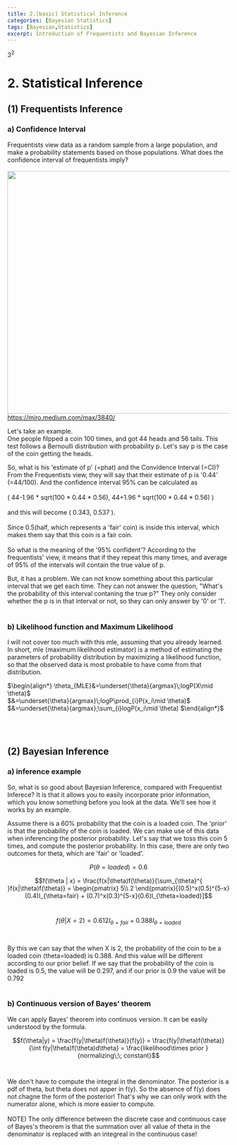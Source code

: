 ```yaml
---
title: 2.[basic] Statistical Inference
categories: [Bayesian Statistics]
tags: [Bayesian,Statistics]
excerpt: Introduction of Frequentists and Bayesian Inference
---
```

$3^2$
# 2. Statistical Inference

## (1) Frequentists Inference
### a) Confidence Interval
Frequentists view data as a random sample from a large population, and make a probability statements based on those populations.
What does the confidence interval of frequentists imply?
<br>
<br>
<img src="https://miro.medium.com/max/3840/1*qSCzTfliGMCcPfIQcGIAJw.jpeg" width="550" /> <br>
https://miro.medium.com/max/3840/


Let's take an example. <br>
One people filpped a coin 100 times, and got 44 heads and 56 tails. This test
follows a Bernoulli distribution with probability p. 
Let's say p is the case of the coin getting the heads.
<br>

So, what is his 'estimate of p' (=phat) and the Convidence Interval (=CI)? <br>
From the Frequentists view, they will say that their estimate of p is '0.44' (=44/100).
And the confidence interval 95% can be calculated as 
<br>
<br>
( 44-1.96 \* sqrt(100 \* 0.44 \* 0.56), 44+1.96 \* sqrt(100 \* 0.44 \* 0.56) ) 
<br>
<br>
and this will become ( 0.343, 0.537 ).
<br>
<br>
Since 0.5(half, which represents a 'fair' coin) is inside this interval, which makes them say
that this coin is a fair coin.
<br>
<br>
So what is the meaning of the '95% confident'?
According to the frequentists' view, it means that if they repeat this many times, and average of
95% of the intervals will contain the true value of p. 
<br>

But, it has a problem. We can not know something about
this particular interval that we get each time. They can not answer the question, "What's the probability of
this interval contaning the true p?" They only consider whether the p is in that interval or not, so they can only answer by '0' or '1'.
<br>
<br>

### b) Likelihood function and Maximum Likelihood
I will not cover too much with this mle, assuming that you already learned. <br>
In short, mle (maximum likelihood estimator) is a method of estimating the parameters of probability distribution 
by maximizing a likelihood function, so that the observed data is most probable to have come from that distribution.
<br>

$\begin{align*}
   \theta_{MLE}&=\underset{\theta}{argmax}\;logP(X\mid \theta)$  
$&=\underset{\theta}{argmax}\;logP\prod_{i}P(x_i\mid \theta)$  
$&=\underset{\theta}{argmax}\;\sum_{i}logP(x_i\mid \theta)
$\end{align*}$

<br>
<br>

## (2) Bayesian Inference

### a) inference example
So, what is so good about Bayesian Inference, compared with Frequentist Inferece? It is that it allows you to easily incorporate prior information, which you know something before you look at the data. We'll see how it works by an example.
<br>

Assume there is a 60% probability that the coin is a loaded coin. The 'prior' is that the probability of the coin is loaded. We can make use of this data when inferencing the posterior probability. Let's say that we toss this coin 5 times, and compute 
the posterior probability. In this case, there are only two outcomes for theta, which are 'fair' or 'loaded'.
<br>

$$P(\theta = loaded) = 0.6$$


$$f(\theta | x) = \frac{f(x|\theta)f(\theta)}{\sum_{\theta}^{ }f(x|\theta)f(\theta)} = \begin{pmatrix} 5\\ 2 \end{pmatrix}[(0.5)^x(0.5)^{5-x}(0.4)I_{\theta=fair} + (0.7)^x(0.3)^{5-x}(0.6)I_{\theta=loaded}]$$
<br>

$$f(\theta|X=2) = 0.612I_{\theta=fair} + 0.388I_{\theta=loaded}$$
<br>
<br>
By this we can say that the when X is 2, the probability of the coin to be a loaded coin (theta=loaded) is 0.388.
And this value will be different according to our prior belief. If we say that the probability of the coin is loaded is 0.5, the value will be 0.297, and if our prior is 0.9 the value will be 0.792
<br>
<br>
### b) Continuous version of Bayes' theorem
We can apply Bayes' theorem into continuos version. It can be easily understood by the formula.
<br>

$$f(\theta|y) = \frac{f(y|\theta)f(\theta)}{f(y)} = \frac{f(y|\theta)f(\theta)}{\int f(y|\theta)f(\theta)d\theta} = \frac{likelihood\times prior }{normalizing\;\; constant}$$
<br>
<br>
We don't have to compute the integral in the denominator. The posterior is a pdf of theta, but theta does not apper in f(y). So the absence of f(y) does not chagne the form of the posterior! That's why we can only work with the numerator alone, which is more easier to compute.
<br>
<br>
NOTE) The only difference between the discrete case and continuous case of Bayes's theorem is that the summation over all value of theta in the denominator is replaced with an integreal in the continuous case!
